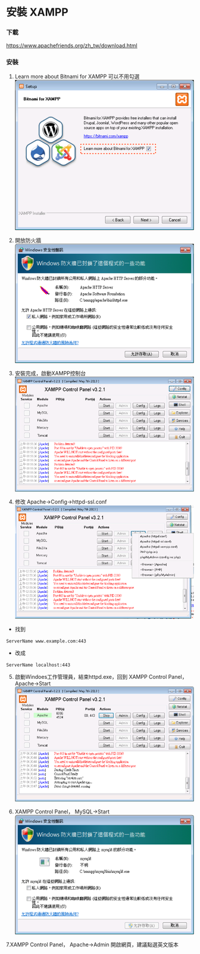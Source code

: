 # 安裝 XAMPP

### 下載

https://www.apachefriends.org/zh_tw/download.html


### 安裝

1. Learn more about Bitnami for XAMPP 可以不用勾選
![](images/xamp-setup1.png)

2. 開放防火牆
![](images/xamp-setup2.png)

3. 安裝完成，啟動XAMPP控制台
![](images/xamp-setup3.png)

4. 修改 Apache->Config->httpd-ssl.conf
![](images/xamp-setup4.png)
* 找到 
```
ServerName www.example.com:443
```
* 改成
```
ServerName localhost:443
```

5. 啟動Windoes工作管理員，結束httpd.exe，回到 XAMPP Control Panel， Apache->Start
![](images/xamp-setup5.png)

6. XAMPP Control Panel， MySQL->Start 
![](images/xamp-setup6.png)

7.XAMPP Control Panel， Apache->Admin 開啟網頁，建議點選英文版本
